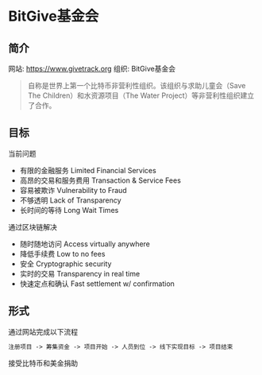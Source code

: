# BitGive基金会
## 简介

网站: <https://www.givetrack.org>
组织: BitGive基金会
> 自称是世界上第一个比特币非营利性组织。该组织与求助儿童会（Save The Children）和水资源项目（The Water Project）等非营利性组织建立了合作。

## 目标

当前问题

- 有限的金融服务 Limited Financial Services
- 高昂的交易和服务费用 Transaction & Service Fees
- 容易被欺诈 Vulnerability to Fraud 
- 不够透明 Lack of Transparency
- 长时间的等待 Long Wait Times

通过区块链解决

- 随时随地访问 Access virtually anywhere
- 降低手续费 Low to no fees
- 安全 Cryptographic security
- 实时的交易 Transparency in real time
- 快速定点和确认 Fast settlement w/ confirmation

## 形式

通过网站完成以下流程

```txt
注册项目 -> 筹集资金 -> 项目开始 -> 人员到位 -> 线下实现目标 -> 项目结束
```

接受比特币和美金捐助
